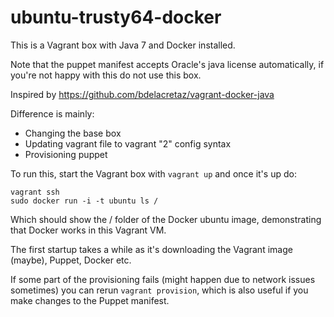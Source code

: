 ubuntu-trusty64-docker
===================

This is a Vagrant box with Java 7 and Docker installed.

Note that the puppet manifest accepts Oracle's java license automatically, if you're not happy
with this do not use this box.

Inspired by https://github.com/bdelacretaz/vagrant-docker-java

Difference is mainly:
- Changing the base box
- Updating vagrant file to vagrant "2" config syntax
- Provisioning puppet

To run this, start the Vagrant box with `vagrant up` and once it's up do:

    vagrant ssh
    sudo docker run -i -t ubuntu ls /

Which should show the / folder of the Docker ubuntu image, demonstrating that
Docker works in this Vagrant VM.

The first startup takes a while as it's downloading the Vagrant image (maybe), Puppet, Docker etc.

If some part of the provisioning fails (might happen due to network issues sometimes) you can rerun `vagrant provision`, which is also useful if you make changes to the Puppet manifest.
